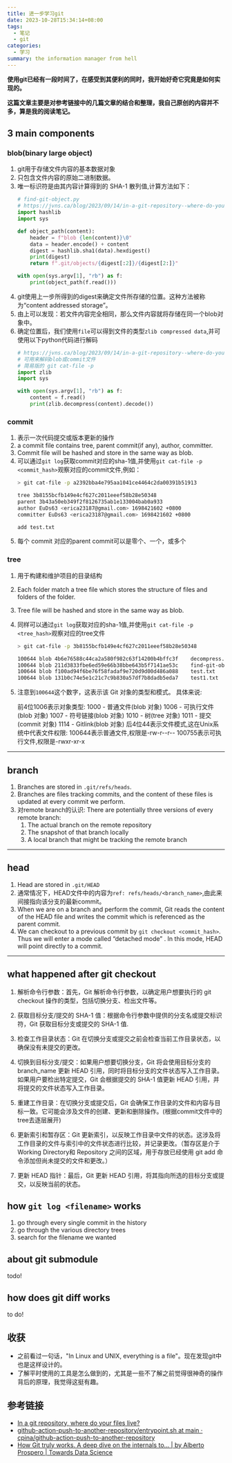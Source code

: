 ```yaml
---
title: 进一步学习git
date: 2023-10-28T15:34:14+08:00
tags:
  - 笔记
  - git
categories:
  - 学习
summary: the information manager from hell
---
```

**使用git已经有一段时间了，在感受到其便利的同时，我开始好奇它究竟是如何实现的。**

**这篇文章主要是对参考链接中的几篇文章的结合和整理，我自己原创的内容并不多，算是我的阅读笔记。**

## 3 main components
### blob(binary large object)
1. git用于存储文件内容的基本数据对象
2. 只包含文件内容的原始二进制数据。
3. 唯一标识符是由其内容计算得到的 SHA-1 散列值,计算方法如下：
    ```python
    # find-git-object.py
    # https://jvns.ca/blog/2023/09/14/in-a-git-repository--where-do-your-files-live-/
    import hashlib
    import sys

    def object_path(content):
        header = f"blob {len(content)}\0"
        data = header.encode() + content
        digest = hashlib.sha1(data).hexdigest()
        print(digest)
        return f".git/objects/{digest[:2]}/{digest[2:]}"

    with open(sys.argv[1], "rb") as f:
        print(object_path(f.read()))
    ```
4. git使用上一步所得到的digest来确定文件所存储的位置。这种方法被称为“content addressed storage”。
5. 由上可以发现：若文件内容完全相同，那么文件内容就将存储在同一个blob对象中。
6. 确定位置后，我们使用`file`可以得到文件的类型`zlib compressed data`,并可使用以下python代码进行解码
    ```python
    # https://jvns.ca/blog/2023/09/14/in-a-git-repository--where-do-your-files-live-/
    # 可用来解码blob或commit文件
    # 简易版的 git cat-file -p
    import zlib
    import sys

    with open(sys.argv[1], "rb") as f:
        content = f.read()
        print(zlib.decompress(content).decode())
    ```

### commit 
1. 表示一次代码提交或版本更新的操作
2. a commit file contains tree, parent commit(if any), author, committer.
3. Commit file will be hashed and store in the same way as blob.
4. 可以通过`git log`获取commit对应的sha-1值,并使用`git cat-file -p <commit_hash>`观察对应的commit文件,例如：
    ```bash 
    > git cat-file -p a2392bba4e795aa1041ce4464c2da00391b51913

    tree 3b8155bcfb149e4cf627c2011eeef58b28e50348
    parent 3b43a50eb349f2f8126735ab1e133004bab0a933
    author EuDs63 <erica23187@gmail.com> 1698421602 +0800
    committer EuDs63 <erica23187@gmail.com> 1698421602 +0800

    add test.txt
    ```
5. 每个 commit 对应的parent commit可以是零个、一个，或多个

### tree 
1. 用于构建和维护项目的目录结构
2. Each folder match a tree file which stores the structure of files and folders of the folder.
3. Tree file will be hashed and store in the same way as blob.
4. 同样可以通过`git log`获取对应的sha-1值,并使用`git cat-file -p <tree_hash>`观察对应的tree文件
    ```bash
    > git cat-file -p 3b8155bcfb149e4cf627c2011eeef58b28e50348

    100644 blob 4b6e76588c44ca2a580f982c63f14200b4bffc3f    decompress.py
    100644 blob 211d3833fbe6ed59e66b38bbe643b5f7141ae53c    find-git-object.py
    100644 blob f100ad94f6be76f58fadaf9e720d9d00d486a088    test.txt
    100644 blob 131b0c74e5e1c21c7c9b830a57df7b8dadb5eda7    test1.txt
    ```
5. 注意到`100644`这个数字，这表示该 Git 对象的类型和模式。
   具体来说:

    前4位1006表示对象类型:
    1000 - 普通文件(blob 对象)
    1006 - 可执行文件(blob 对象)
    1007 - 符号链接(blob 对象)
    1010 - 树(tree 对象)
    1011 - 提交(commit 对象)
    1114 - Gitlink(blob 对象)
    后4位44表示文件模式,这在Unix系统中代表文件权限:
    100644表示普通文件,权限是-rw-r--r--
    100755表示可执行文件,权限是-rwxr-xr-x

---

## branch 
1. Branches are stored in ` .git/refs/heads `.
2. Branches are files tracking commits, and the content of these files is updated at every commit we perform.
3. 对remote branch的认识:
    There are potentially three versions of every remote branch:
    1. The actual branch on the remote repository
    2. The snapshot of that branch locally
    3. A local branch that might be tracking the remote branch

--- 

## head
1. Head are stored in `.git/HEAD`
2. 通常情况下，HEAD文件中的内容为`ref: refs/heads/<branch_name>`,由此来间接指向该分支的最新commit。
3. When we are on a branch and perform the commit, Git reads the content of the HEAD file and writes the commit which is referenced as the parent commit.
4. We can checkout to a previous commit by `git checkout <commit_hash>`. Thus we will enter a mode called “detached mode” . In this mode, HEAD will point directly to a commit.

--- 

## what happened after git checkout
1. 解析命令行参数：首先，Git 解析命令行参数，以确定用户想要执行的 git checkout 操作的类型，包括切换分支、检出文件等。

2. 获取目标分支/提交的 SHA-1 值：根据命令行参数中提供的分支名或提交标识符，Git 获取目标分支或提交的 SHA-1 值.

3. 检查工作目录状态：Git 在切换分支或提交之前会检查当前工作目录状态，以确保没有未提交的更改。

4. 切换到目标分支/提交：如果用户想要切换分支，Git 将会使用目标分支的 branch_name 更新 HEAD 引用，同时将目标分支的文件状态写入工作目录。如果用户要检出特定提交，Git 会根据提交的 SHA-1 值更新 HEAD 引用，并将提交的文件状态写入工作目录。

5. 重建工作目录：在切换分支或提交后，Git 会确保工作目录的文件和内容与目标一致。它可能会涉及文件的创建、更新和删除操作。(根据commit文件中的tree去逐层展开)

6. 更新索引和暂存区：Git 更新索引，以反映工作目录中文件的状态。这涉及将工作目录的文件与索引中的文件状态进行比较，并记录更改。（暂存区是介于Working Directory和 Repository 之间的区域，用于存放已经使用 git add 命令添加但尚未提交的文件和更改。）

7. 更新 HEAD 指针：最后，Git 更新 HEAD 引用，将其指向所选的目标分支或提交，以反映当前的状态。

## how `git log <filename>` works
1. go through every single commit in the history
2. go through the various directory trees
3. search for the filename we wanted

## about git submodule
todo!

## how does git diff works 
to do!

## 收获
- 之前看过一句话，"In Linux and UNIX, everything is a file"。现在发现git中也是这样设计的。
- 了解平时使用的工具是怎么做到的，尤其是一些不了解之前觉得很神奇的操作背后的原理，我觉得这挺有趣。

## 参考链接
- [In a git repository, where do your files live?](https://jvns.ca/blog/2023/09/14/in-a-git-repository--where-do-your-files-live-/)
- [github-action-push-to-another-repository/entrypoint.sh at main · cpina/github-action-push-to-another-repository](https://github.com/cpina/github-action-push-to-another-repository/blob/main/entrypoint.sh)
- [How Git truly works. A deep dive on the internals to… | by Alberto Prospero | Towards Data Science](https://towardsdatascience.com/how-git-truly-works-cd9c375966f6)